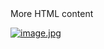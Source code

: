 <div>More HTML content
  
[![image.jpg](https://i.postimg.cc/kG5g9Cdb/image.jpg)](https://postimg.cc/hzHBbHvD)

</div>
